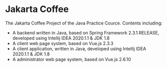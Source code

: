 # Jakarta Coffee
 The Jakarta Coffee Project of the Java Practice Cource. Contents including:
  - A backend written in Java, based on Spring Framework 2.3.1.RELEASE, developed using Intellij IDEA 2020.1.1 & JDK 1.8
  - A client web page system, based on Vue.js 2.3.3
  - A client application, written in Java, developed using Intellij IDEA 2020.1.1 & JDK 1.8
  - A administrator web page system, based on Vue.js 2.6.10
